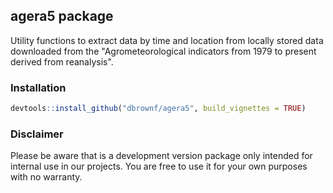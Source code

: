 ## agera5 package

Utility functions to extract data by time and location from locally stored data downloaded from the
"Agrometeorological indicators from 1979 to present derived from reanalysis".  

### Installation  
``` r
devtools::install_github("dbrownf/agera5", build_vignettes = TRUE)
```

### Disclaimer
Please be aware that is a development version package only intended for internal use in our projects. You are free to use it for
your own purposes with no warranty.

